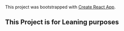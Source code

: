 This project was bootstrapped with [Create React App](https://github.com/facebookincubator/create-react-app).

## This Project is for Leaning purposes 
